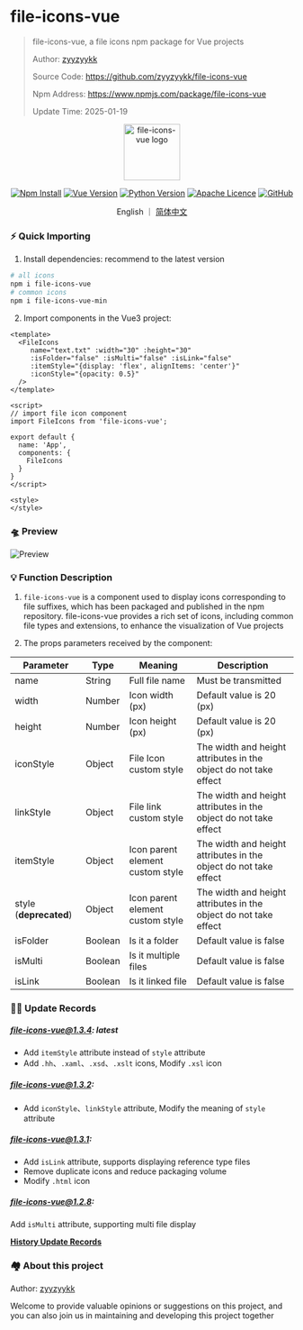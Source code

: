 # file-icons-vue

> file-icons-vue, a file icons npm package for Vue projects
>
> Author: [zyyzyykk](https://github.com/zyyzyykk/)
>
> Source Code: https://github.com/zyyzyykk/file-icons-vue
>
> Npm Address: https://www.npmjs.com/package/file-icons-vue
>
> Update Time: 2025-01-19

<p align="center"><a href="https://www.npmjs.com/package/file-icons-vue" target="_blank" rel="noopener noreferrer"><img width="100" src="https://kkbapps.oss-cn-shanghai.aliyuncs.com/logo/file-icons-vue.png" alt="file-icons-vue logo"></a></p>

<p align="center">
  <a href="https://www.npmjs.com/package/file-icons-vue"><img src="https://img.shields.io/npm/d18m/file-icons-vue.svg?logo=npm&logoColor=CB3837" alt="Npm Install"></a>
  <a href="https://cn.vuejs.org/"><img src="https://img.shields.io/badge/vue-3.x-green?color=42b883&logo=vue.js" alt="Vue Version"></a>
  <a href="https://www.python.org/downloads/release/python-3111/"><img src="https://img.shields.io/badge/python-3.11-blue?logo=Python&color=3776AB" alt="Python Version"></a>
  <a href="https://www.apache.org/licenses/"><img src="https://img.shields.io/badge/licence-Apache-red?logo=apache&logoColor=%23D22128" alt="Apache Licence"></a>
  <a href="https://github.com/zyyzyykk/file-icons-vue"><img src="https://img.shields.io/github/stars/zyyzyykk/file-icons-vue" alt="GitHub"></a>
</p>
<p align="center">English ｜ <a href="./doc/zh_CN/README.md" >简体中文</a></p>

### ⚡ Quick Importing

1. Install dependencies: recommend to the latest version

```sh
# all icons
npm i file-icons-vue
# common icons
npm i file-icons-vue-min
```

2. Import components in the Vue3 project:

```vue
<template>
  <FileIcons 
     name="text.txt" :width="30" :height="30" 
     :isFolder="false" :isMulti="false" :isLink="false" 
     :itemStyle="{display: 'flex', alignItems: 'center'}" 
     :iconStyle="{opacity: 0.5}" 
  />
</template>

<script>
// import file icon component
import FileIcons from 'file-icons-vue';

export default {
  name: 'App',
  components: {
    FileIcons
  }
}
</script>

<style>
</style>
```

### 🛸 Preview

![Preview](https://kkbapps.oss-cn-shanghai.aliyuncs.com/file-icons-vue/Preview.png)

### 💡 Function Description

1. `file-icons-vue` is a component used to display icons corresponding to file suffixes, which has been packaged and published in the npm repository. file-icons-vue provides a rich set of icons, including common file types and extensions, to enhance the visualization of Vue projects

2. The props parameters received by the component:

| Parameter              | Type    | Meaning                          | Description                                                  |
| ---------------------- | ------- | -------------------------------- | ------------------------------------------------------------ |
| name                   | String  | Full file name                   | Must be transmitted                                          |
| width                  | Number  | Icon width (px)                  | Default value is 20 (px)                                     |
| height                 | Number  | Icon height (px)                 | Default value is 20 (px)                                     |
| iconStyle              | Object  | File Icon custom style           | The width and height attributes in the object do not take effect |
| linkStyle              | Object  | File Iink custom style           | The width and height attributes in the object do not take effect |
| itemStyle              | Object  | Icon parent element custom style | The width and height attributes in the object do not take effect |
| style (**deprecated**) | Object  | Icon parent element custom style | The width and height attributes in the object do not take effect |
| isFolder               | Boolean | Is it a folder                   | Default value is false                                       |
| isMulti                | Boolean | Is it multiple files             | Default value is false                                       |
| isLink                 | Boolean | Is it linked file                | Default value is false                                       |

### 👨‍💻 Update Records

##### file-icons-vue@1.3.4: latest

- Add `itemStyle` attribute instead of `style` attribute
- Add `.hh`、`.xaml`、`.xsd`、`.xslt` icons, Modify `.xsl` icon

##### file-icons-vue@1.3.2: 

- Add `iconStyle`、`linkStyle` attribute, Modify the meaning of `style` attribute

##### file-icons-vue@1.3.1: 

- Add `isLink` attribute, supports displaying reference type files
- Remove duplicate icons and reduce packaging volume
- Modify `.html` icon

##### file-icons-vue@1.2.8: 

Add `isMulti` attribute, supporting multi file display

[**History Update Records**](./doc/en_US/UPDATE.md)

### 🏘️ About this project

Author: [zyyzyykk](https://github.com/zyyzyykk/)

Welcome to provide valuable opinions or suggestions on this project, and you can also join us in maintaining and developing this project together
